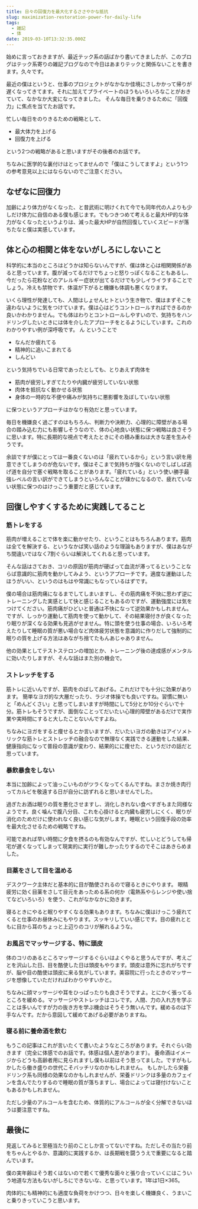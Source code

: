 ```yaml
---
title: 日々の回復力を最大化するささやかな抵抗
slug: maximization-restoration-power-for-daily-life
tags:
  - 雑記
  - 体
date: 2019-03-10T13:32:35.000Z
---
```


始めに言っておきますが、最近テック系の話ばかり書いてきましたが、このブログはテック系寄りの雑記ブログなので今日はあまりテックと関係ないことを書きます。久々です。

最近の僕はというと、仕事のプロジェクトがなかなか佳境にさしかかって帰りが遅くなってきてます。それに加えてプライベートのほうもいろいろなことがおきていて、なかなか大変になってきました。
そんな毎日を乗りきるために「回復力」に焦点を当てたお話です。

忙しい毎日をのりきるための戦略として、
+ 最大体力を上げる
+ 回復力を上げる

という2つの戦略があると思いますがその後者のお話です。

ちなみに医学的な裏付けはとってませんので「僕はこうしてますよ」という1つの参考意見以上にはならないのでご注意ください。

## なぜなに回復力
加齢により体力がなくなった、と昔武術に明けくれて今でも同年代の人よりも少しだけ体力に自信のある僕も感じます。でもつきつめて考えると最大HP的な体力がなくなったというよりは、減った最大HPが自然回復していくスピードが落ちたなと僕は実感しています。

## 体と心の相関と体をないがしろにしないこと
科学的に本当のところはどうかは知らないんですが、僕は体と心は相関関係があると思っています。腹が減ってるだけでちょっと怒りっぽくなることもあるし、今だったら花粉などのアレルギー症状が出てるだけでも少しイライラすることでしょう。冷えも禁物です、体温が下がると機嫌も体調も悪くなります。

いくら理性が発達しても、人間はしょせんヒトという生き物で、僕はまずそこを違わないように気をつけています。僕は心はどうコントロールすればできるのか良いかわかりません。でも体はわりとコントロールしやすいので、気持ちをハンドリングしたいときには体を介したアプローチをとるようにしています。これのわかりやすい例が深呼吸です。
ん
ということで

+ なんだか疲れてる
+ 精神的に追いこまれてる
+ しんどい

という気持ちでいる日常であったとしても、とりあえず肉体を

+ 筋肉が疲労しすぎてたりや内臓が疲労していない状態
+ 肉体を抵抗なく動かせる状態
+ 身体の一時的な不便や痛みが気持ちに悪影響を及ぼしていない状態

に保つというアプローチはかなり有効だと思っています。

毎日を機嫌良く過ごすのはもちろん、判断力や決断力、心理的に障壁がある場合の踏み込む力にも影響しそうなので、体の心地良い状態に保つ戦略は良さそうに思います。特に長期的な視点で考えたときにその積み重ねは大きな差を生みそうです。

余談ですが僕にとっては一番良くないのは「疲れているから」という言い訳を用意できてしまうのが危ないです。僕はそこまで気持ちが強くないのでしばしば逃げ道を自分で塞ぐ戦略を取ることがあります。「疲れている」という使い勝手最強レベルの言い訳ができてしまうといろんなことが疎かになるので、疲れていない状態に保つのはけっこう重要だと感じています。

## 回復しやすくするために実践してること

### 筋トレをする
筋肉が増えることで体を楽に動かせたり、ということはもちろんあります。筋肉は全てを解決する、というなかば笑い話のような理論もありますが、僕はあながち間違いではなく7割ぐらいは解決してくれると思っています。

そんな話はさておき、コリの原因が筋肉が硬ばって血流が滞ってるということならば意識的に筋肉を動かしてみよう、というアプローチです。適度な運動はしたほうがいい、というのはもはや常識にもなっているはずです。

僕の場合は筋肉痛になるまでしてしまいますし、その筋肉痛を不快に思わず逆にトレーニングした実感として快と感じることもあるのですが、運動強度には気をつけてください。筋肉痛がひどいと普通は不快になって逆効果かもしれません。ですが、しっかり運動して筋肉を使って動かして、その結果寝付きが良くなったり眠りが深くなる効果も見逃がせません。特に頭を使う仕事の場合、いろいろ考えたりして睡眠の質が悪い場合など肉体疲労状態を意識的に作りだして強制的に眠りの質を上げる方法はあながち捨てたもんあじゃありません。

他の効果としてテストステロンの増加とか、トレーニング後の達成感がメンタルに効いたりしますが、そんな話はまた別の機会で。

### ストレッチをする
筋トレに近いんですが、筋肉をのばしてあげる。これだけでも十分に効果があります。
簡単なヨガ的な大層だったり、ラジオ体操でも良いですね。習慣に無いと「めんどくさい」と思ってしまいますが時間にして5分とか10分ぐらいで十分。筋トレもそうですが、面倒なことってだいたい心理的障壁があるだけで実作業や実時間にすると大したことないんですよね。

ちなみにヨガをすると痩せるとか言いますが、だいたいヨガの動きはアイソメトリックな筋トレとストレッチの融合なので無理なく実践できる運動をした結果、健康指向になって普段の意識が変わり、結果的にに痩せた、というだけの話だと思っています。

### 暴飲暴食をしない
本当に加齢によって油っこいものがツラくなってくるんですね。まさか焼き肉行ってカルビを敬遠する日が自分に訪ずれると思いませんでした。

過ぎたお酒は眠りの質を悪化させますし、消化しきれない食べすぎもまた同様なようです。良く噛んで腹八分目、これを心掛けると内臓も疲労しにくく、眠りが消化のためだけに使われなく良い感じな気がします。睡眠という回復手段の効率を最大化させるための戦略ですね。

可能であれば早い時間に夕食を摂るのも有効なんですが、忙しいとどうしても帰宅が遅くなってしまって現実的に実行が難しかったりするのでそこはあきらめました。

### 目薬をさして目を温める
デスクワーク主体だと基本的に目が酷使されるので寝るときにやります。
眼精疲労に効く目薬をさして目元をあっためる系の何か（電熱系やらレンジや使い捨てなどいろいろ）を使う、これがなかなかに効きます。

寝るときにやると眠りやすくなる効果もあります。ちなみに僕はけっこう疲れてくると仕事のお昼休みにもやります。スッキリしていい感じです。目の疲れとともに目から耳のちょっと上辺りのコリが解れるような。

### お風呂でマッサージする、特に頭皮
体のコリのあるところマッサージするぐらいはよくやると思うんですが、考えごとを沢山した日、目を酷使した日は頭皮もやります。頭皮は意外に忘れがちですが、脳や目の酷使は頭皮に来る気がしています。美容院に行ったときのマッサージを想像していただければわかりやすいかと。

ちなみに顔マッサージや耳をひっぱったりも良さそうですよ。とにかく張ってるところを緩める。マッサージやストレッチはコレです。人間、力の入れ方を学ぶことは多いんですが力の抜き方を学ぶ機会はそうそう無いんです。緩めるのは下手なんです。だから意図して緩めてあげる必要がありますね。

### 寝る前に養命酒を飲む
もうこの記事はこれが言いたくて書いたようなところがあります。それぐらい効きます（完全に体感でのお話です。体感は個人差があります）。
養命酒はイメージからどうも高齢者用に見られますし僕も以前はそう思ってました。ですがもしかしたら働き盛りの世代こそバッチリなのかもしれません。
もしかしたら栄養ドリンク系も同様の効果なのかもしれませんが、栄養ドリンクは多量のカフェインを含んでたりするので睡眠の質が落ちますし、場合によっては寝付けないこともあるかもしれません。

ただし少量のアルコールを含むため、体質的にアルコールが全く分解できないほうは要注意ですね。

## 最後に
見返してみると至極当たり前のことしか言ってないですね。ただしその当たり前をちゃんとやるか、意識的に実践するか、は長期戦を闘ううえで重要になると踏んでいます。

僕の実年齢はそう若くはないので若くて優秀な面々と張り合っていくにはこういう地道な方法もないがしろにできないな、と思っています。1年は1日×365。

肉体的にも精神的にも適度な負荷をかけつつ、日々を楽しく機嫌良く、うまいこと乗りきっていこうと思います。
